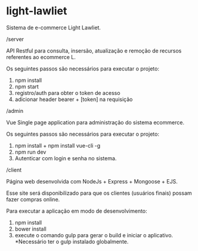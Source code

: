 # light-lawliet
Sistema de e-commerce Light Lawliet.

/server

API Restful para consulta, insersão, atualização e remoção de recursos referentes ao ecommerce L.

Os seguintes passos são necessários para executar o projeto:

1. npm install
2. npm start
3. registro/auth para obter o token de acesso
4. adicionar header bearer + [token] na requisição


/admin

Vue Single page application para administração do sistema ecommerce.

Os seguintes passos são necessários para executar o projeto:

1. npm install + npm install vue-cli -g
2. npm run dev
3. Autenticar com login e senha no sistema.


/client

Página web desenvolvida com NodeJs + Express + Mongoose + EJS.

Esse site será disponibilizado para que os clientes (usuários finais) possam fazer compras online.

Para executar a aplicação em modo de desenvolvimento:

1. npm install
2. bower install
3. execute o comando gulp para gerar o build e iniciar o aplicativo.
*Necessário ter o gulp instalado globalmente.

